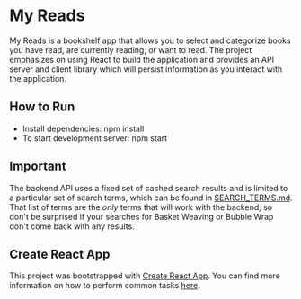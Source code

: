 # My Reads 
My Reads is a bookshelf app that allows you to select and categorize books you have read, are currently reading, or want to read. The project emphasizes on using React to build the application and provides an API server and client library which will persist information as you interact with the application.


## How to Run
* Install dependencies: npm install 
* To start development server: npm start


## Important
The backend API uses a fixed set of cached search results and is limited to a particular set of search terms, which can be found in [SEARCH_TERMS.md](SEARCH_TERMS.md). That list of terms are the _only_ terms that will work with the backend, so don't be surprised if your searches for Basket Weaving or Bubble Wrap don't come back with any results.

## Create React App

This project was bootstrapped with [Create React App](https://github.com/facebookincubator/create-react-app). You can find more information on how to perform common tasks [here](https://github.com/facebookincubator/create-react-app/blob/master/packages/react-scripts/template/README.md).



